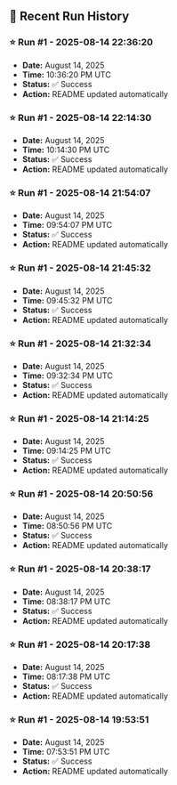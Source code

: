 
## 📝 Recent Run History
<!-- HISTORY_START -->
### ⭐ Run #1 - 2025-08-14 22:36:20
- **Date:** August 14, 2025
- **Time:** 10:36:20 PM UTC
- **Status:** ✅ Success
- **Action:** README updated automatically

### ⭐ Run #1 - 2025-08-14 22:14:30
- **Date:** August 14, 2025
- **Time:** 10:14:30 PM UTC
- **Status:** ✅ Success
- **Action:** README updated automatically

### ⭐ Run #1 - 2025-08-14 21:54:07
- **Date:** August 14, 2025
- **Time:** 09:54:07 PM UTC
- **Status:** ✅ Success
- **Action:** README updated automatically

### ⭐ Run #1 - 2025-08-14 21:45:32
- **Date:** August 14, 2025
- **Time:** 09:45:32 PM UTC
- **Status:** ✅ Success
- **Action:** README updated automatically

### ⭐ Run #1 - 2025-08-14 21:32:34
- **Date:** August 14, 2025
- **Time:** 09:32:34 PM UTC
- **Status:** ✅ Success
- **Action:** README updated automatically

### ⭐ Run #1 - 2025-08-14 21:14:25
- **Date:** August 14, 2025
- **Time:** 09:14:25 PM UTC
- **Status:** ✅ Success
- **Action:** README updated automatically

### ⭐ Run #1 - 2025-08-14 20:50:56
- **Date:** August 14, 2025
- **Time:** 08:50:56 PM UTC
- **Status:** ✅ Success
- **Action:** README updated automatically

### ⭐ Run #1 - 2025-08-14 20:38:17
- **Date:** August 14, 2025
- **Time:** 08:38:17 PM UTC
- **Status:** ✅ Success
- **Action:** README updated automatically

### ⭐ Run #1 - 2025-08-14 20:17:38
- **Date:** August 14, 2025
- **Time:** 08:17:38 PM UTC
- **Status:** ✅ Success
- **Action:** README updated automatically

### ⭐ Run #1 - 2025-08-14 19:53:51
- **Date:** August 14, 2025
- **Time:** 07:53:51 PM UTC
- **Status:** ✅ Success
- **Action:** README updated automatically
<!-- HISTORY_END -->